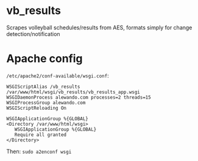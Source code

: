 # vb_results
Scrapes volleyball schedules/results from AES, formats simply for change detection/notification

# Apache config
`/etc/apache2/conf-available/wsgi.conf`:
```
WSGIScriptAlias /vb_results /var/www/html/wsgi/vb_results/vb_results_app.wsgi
WSGIDaemonProcess alewando.com processes=2 threads=15
WSGIProcessGroup alewando.com
WSGIScriptReloading On

WSGIApplicationGroup %{GLOBAL}
<Directory /var/www/html/wsgi>
   WSGIApplicationGroup %{GLOBAL}
   Require all granted
</Directory>
```
Then:
```sudo a2enconf wsgi```

